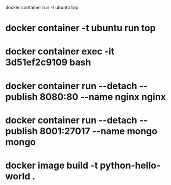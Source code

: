 docker container run -t ubuntu top
# docker container -t ubuntu run top
# docker container exec -it 3d51ef2c9109 bash
# docker container run --detach --publish 8080:80 --name nginx nginx
# docker container run --detach --publish 8001:27017 --name mongo mongo
# docker image build -t python-hello-world .